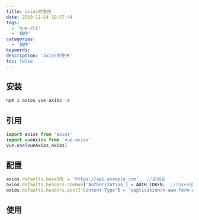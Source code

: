 ```yaml
---
title: axios的使用
date: 2019-11-14 10:57:44
tags:
  - 'Vue-cli'
  - '插件'
categories:
  - '插件'
keywords:
description: 'axios的使用'
toc: false
---
```


## 安装
``` js
npm i axios vue-axios -s
```

## 引用
``` js
import axios from 'axios'
import vueAxios from 'vue-axios'
Vue.use(vueAxios,axios)
```

## 配置
``` js
axios.defaults.baseURL = 'https://api.example.com';  //前缀名
axios.defaults.headers.common['Authorization'] = AUTH_TOKEN;  //token值
axios.defaults.headers.post['Content-Type'] = 'application/x-www-form-urlencoded'; //格式
```

## 使用
``` js
```



